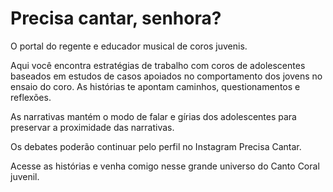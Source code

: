# Precisa cantar, senhora? 

O portal do regente e educador musical de coros juvenis. 

Aqui você encontra estratégias de trabalho com coros de adolescentes baseados em estudos de casos apoiados no comportamento dos jovens no ensaio do coro. As histórias te apontam caminhos, questionamentos e reflexões.

As narrativas mantém o modo de falar e gírias dos adolescentes para preservar a proximidade das narrativas.

Os debates poderão continuar pelo perfil no Instagram Precisa Cantar.

Acesse as histórias e venha comigo nesse grande universo do Canto Coral juvenil.
